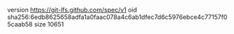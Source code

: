 version https://git-lfs.github.com/spec/v1
oid sha256:6edb8625658adfa1a0faac078a4c6ab1dfec7d6c5976ebce4c77157f05caab58
size 10651
